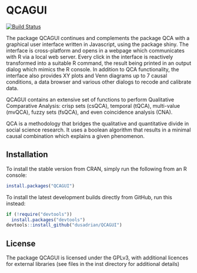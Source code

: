 # QCAGUI

[![Build Status](https://travis-ci.org/rstudio/shiny.svg?branch=master)](https://travis-ci.org/dusadrian/QCAGUI)


The package QCAGUI continues and complements the package QCA with a graphical user interface written in Javascript,
using the package shiny. The interface is cross-platform and opens in a webpage which communicates with R via a local
web server. Every click in the interface is reactively transformed into a suitable R command, the result being printed
in an output dialog which mimics the R console. In addition to QCA functionality, the interface also provides XY plots
and Venn diagrams up to 7 causal conditions, a data browser and various other dialogs to recode and calibrate data.

QCAGUI contains an extensive set of functions to perform Qualitative Comparative Analysis:
crisp sets (csQCA), temporal (tQCA), multi-value (mvQCA), fuzzy sets (fsQCA), and
even coincidence analysis (CNA).

QCA is a methodology that bridges the qualitative and quantitative divide
in social science research. It uses a boolean algorithm that results in a minimal
causal combination which explains a given phenomenon.


## Installation

To install the stable version from CRAN, simply run the following from an R console:

```r
install.packages("QCAGUI")
```

To install the latest development builds directly from GitHub, run this instead:

```r
if (!require("devtools"))
  install.packages("devtools")
devtools::install_github("dusadrian/QCAGUI")
```


## License

The package QCAGUI is licensed under the GPLv3, with additional licences for external libraries
(see files in the inst directory for additional details)
